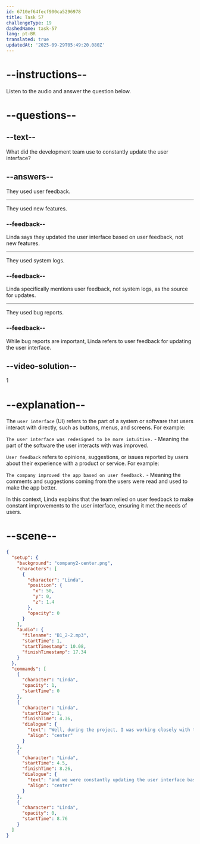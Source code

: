 ```yaml
---
id: 6710ef64fecf900ca5296978
title: Task 57
challengeType: 19
dashedName: task-57
lang: pt-BR
translated: true
updatedAt: '2025-09-29T05:49:20.080Z'
---
```


<!-- (Audio) Linda: Well, during the project, I was working closely with the development team, and we were constantly updating the user interface based on user feedback. -->

# --instructions--

Listen to the audio and answer the question below.

# --questions--

## --text--

What did the development team use to constantly update the user interface?

## --answers--

They used user feedback.

---

They used new features.

### --feedback--

Linda says they updated the user interface based on user feedback, not new features.

---

They used system logs.

### --feedback--

Linda specifically mentions user feedback, not system logs, as the source for updates.

---

They used bug reports.

### --feedback--

While bug reports are important, Linda refers to user feedback for updating the user interface.

## --video-solution--

1

# --explanation--

The `user interface` (UI) refers to the part of a system or software that users interact with directly, such as buttons, menus, and screens. For example: 

`The user interface was redesigned to be more intuitive.` - Meaning the part of the software the user interacts with was improved.

`User feedback` refers to opinions, suggestions, or issues reported by users about their experience with a product or service. For example: 

`The company improved the app based on user feedback.` - Meaning the comments and suggestions coming from the users were read and used to make the app better.

In this context, Linda explains that the team relied on user feedback to make constant improvements to the user interface, ensuring it met the needs of users.

# --scene--

```json
{
  "setup": {
    "background": "company2-center.png",
    "characters": [
      {
        "character": "Linda",
        "position": {
          "x": 50,
          "y": 0,
          "z": 1.4
        },
        "opacity": 0
      }
    ],
    "audio": {
      "filename": "B1_2-2.mp3",
      "startTime": 1,
      "startTimestamp": 10.08,
      "finishTimestamp": 17.34
    }
  },
  "commands": [
    {
      "character": "Linda",
      "opacity": 1,
      "startTime": 0
    },
    {
      "character": "Linda",
      "startTime": 1,
      "finishTime": 4.36,
      "dialogue": {
        "text": "Well, during the project, I was working closely with the development team,",
        "align": "center"
      }
    },
    {
      "character": "Linda",
      "startTime": 4.5,
      "finishTime": 8.26,
      "dialogue": {
        "text": "and we were constantly updating the user interface based on user feedback.",
        "align": "center"
      }
    },
    {
      "character": "Linda",
      "opacity": 0,
      "startTime": 8.76
    }
  ]
}
```
